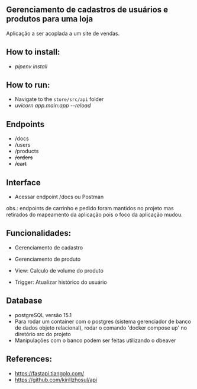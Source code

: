## Gerenciamento de cadastros de usuários e produtos para uma loja
Aplicação a ser acoplada a um site de vendas.

## How to install:
  - *pipenv install* 

## How to run:
  - Navigate to the `store/src/api` folder 
  - *uvicorn app.main:app --reload* 

## Endpoints
- /docs
- /users
- /products
- <del> /orders <del>
- <del> /cart <del>

## Interface
- Acessar endpoint /docs ou Postman

obs.: endpoints de carrinho e pedido foram mantidos no projeto mas retirados do mapeamento da aplicação pois o foco da aplicação mudou.

## Funcionalidades:

- Gerenciamento de cadastro
- Gerenciamento de produto

- View:
Calculo de volume do produto

- Trigger:
Atualizar histórico do usuário

## Database
- postgreSQL versão 15.1
- Para rodar um container com o postgres (sistema gerenciador de banco de dados objeto relacional), rodar o comando 'docker compose up' no diretório src do projeto
- Manipulações com o banco podem ser feitas utilizando o dbeaver

## References:
- https://fastapi.tiangolo.com/
- https://github.com/kirillzhosul/api
